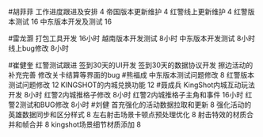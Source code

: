 #胡菲菲 
工作进度跟进及安排   4
帝国版本更新维护 4
红警线上更新维护 4
红警版本测试  16
中东版本开发及测试   16

#雷龙灏 
打包工具开发  16小时
越南版本开发测试  8小时
中东版本开发测试  8小时
线上bug修改   8小时

#崔健奎 
红警测试跟进
签到30天的UI开发
签到30天的数据协议开发
擦边活动的补充完善
修改关卡结算等界面的bug
#熊福成 
中东版本测试问题修改          8
红警版本测试问题修改          12
KINGSHOT的内城兑换功能   12
 #聂成兵 
KingShot内城互动玩法开发                    8小时
红警2内城推格子修改                              8小时
红警2内城推格子主角和事件                    16小时
红警2测试和BUG修改                              8小时
#刘健 
首充强化的活动数据拉取和更新	8
强化活动的英雄数据同步和区分样式	8
左右射击场景卡顿点预处理优化	8
射击特效的材质合并和帧合并	8
kingshot场景细节材质添加	8
